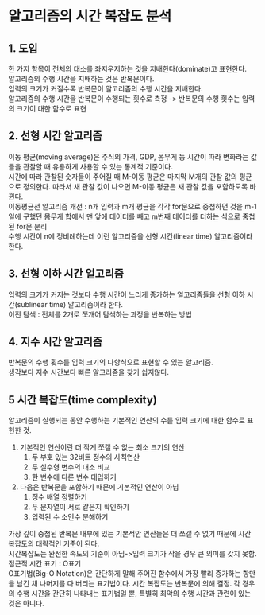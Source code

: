 # 알고리즘의 시간 복잡도 분석  
## 1. 도입  
한 가지 항목이 전체의 대소를 좌지우지하는 것을 지배한다(dominate)고 표현한다.  
알고리즘의 수행 시간을 지배하는 것은 반복문이다.  
입력의 크기가 커질수록 반복문이 알고리즘의 수행 시간을 지배한다.  
알고리즘의 수행 시간을 반복문이 수행되는 횟수로 측정 -> 반복문의 수행 횟수는 입력의 크기이 대한 함수로 표현  
  
## 2. 선형 시간 알고리즘  
이동 평균(moving average)은 주식의 가격, GDP, 몸무게 등 시간이 따라 변화라는 값들을 관찰할 때 유용하게 사용할 수 있는 통계적 기준이다.  
시간에 따라 관찰된 숫자들이 주어질 때 M-이동 평균은 마지막 M개의 관찰 값의 평균으로 정의한다. 따라서 새 관찰 값이 나오면 M-이동 평균은 새 관찰 값을 포함하도록 바뀐다.  
이동평균선 알고리즘 개선 : n개 입력과 m개 평균을 각각 for문으로 중첩하던 것을 m-1일에 구했던 몸무게 합에서 맨 앞에 데이터를 빼고 m번째 데이터를 더하는 식으로 중첩된 for문 분리  
수행 시간이 n에 정비례하는데 이런 알고리즘을 선형 시간(linear time) 알고리즘이라 한다.  
  
## 3. 선형 이하 시간 얼고리즘  
입력의 크기가 커지는 것보다 수행 시간이 느리게 증가하는 얼고리즘들을 선형 이하 시간(sublinear time) 알고리즘이라 한다.  
이진 탐색 : 전체를 2개로 쪼개어 탐색하는 과정을 반복하는 방법  
  
## 4. 지수 시간 알고리즘  
반복문의 수행 횟수를 입력 크기의 다항식으로 표현할 수 있는 알고리즘.  
생각보다 지수 시간보다 빠른 알고리즘을 찾기 쉽지않다.  
  
## 5 시간 복잡도(time complexity)  
알고리즘이 실행되는 동안 수행하는 기본적인 연산의 수를 입력 크기에 대한 함수로 표현한 것.  
1. 기본적인 연산이란 더 작게 쪼갤 수 없는 최소 크기의 연산  
    1. 두 부호 있는 32비트 정수의 사칙연산
    2. 두 실수형 변수의 대소 비교
    3. 한 변수에 다른 변수 대입하기
1. 다음은 반복문을 포함하기 때문에 기본적인 연산이 아님
    1. 정수 배열 정렬하기
    2. 두 문자열이 서로 같은지 확인하기
    3. 입력된 수 소인수 분해하기

가장 깊이 중첩된 반복문 내부에 있는 기본적안 연산들은 더 쪼갤 수 없기 때문에 시간 복잡도의 대략적인 기준이 된다.  
시간복잡도는 완전한 속도의 기준이 아님->입력 크기가 작을 경우 큰 의미를 갖지 못함.  
점근적 시간 표기 : O표기  
O표기법(Big-O Notation)은 간단하게 말해 주어진 함수에서 가장 빨리 증가하는 항만을 남긴 채 나머지를 다 버리는 표기법이다. 시간 복잡도는 반복문에 의해 결정. 각 경우의 수행 시간을 간단히 나타내는 표기법일 뿐, 특별히 최악의 수행 시간과 관련이 있는 것은 아니다.  
